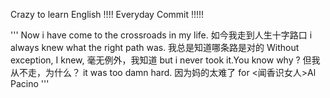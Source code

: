 Crazy to learn English !!!!  Everyday Commit !!!!! 


'''
Now i have come to the crossroads in my life. 
如今我走到人生十字路口 
i always knew what the right path was. 
我总是知道哪条路是对的 
Without exception, I knew, 
毫无例外，我知道 
but i never took it.You know why ? 
但我从不走，为什么？ 
it was too damn hard. 
因为妈的太难了      for <闻香识女人>Al Pacino
'''
